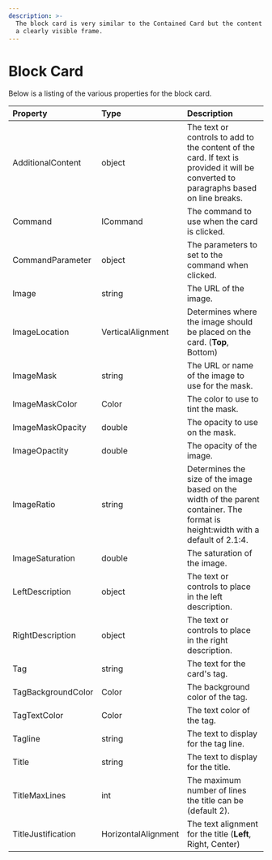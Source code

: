 ```yaml
---
description: >-
  The block card is very similar to the Contained Card but the content is not in
  a clearly visible frame.
---
```


# Block Card

Below is a listing of the various properties for the block card.

| Property | Type | Description |
| :--- | :--- | :--- |
| AdditionalContent | object | The text or controls to add to the content of the card.  If text is provided it will be converted to paragraphs based on line breaks. |
| Command | ICommand | The command to use when the card is clicked. |
| CommandParameter | object | The parameters to set to the command when clicked. |
| Image | string | The URL of the image. |
| ImageLocation | VerticalAlignment | Determines where the image should be placed on the card. \(**Top**, Bottom\) |
| ImageMask | string | The URL or name of the image to use for the mask. |
| ImageMaskColor | Color | The color to use to tint the mask. |
| ImageMaskOpacity | double | The opacity to use on the mask. |
| ImageOpactity | double | The opacity of the image. |
| ImageRatio | string | Determines the size of the image based on the width of the parent container. The format is height:width with a default of 2.1:4. |
| ImageSaturation | double | The saturation of the image. |
| LeftDescription | object | The text or controls to place in the left description. |
| RightDescription | object | The text or controls to place in the right description. |
| Tag | string | The text for the card's tag. |
| TagBackgroundColor | Color | The background color of the tag. |
| TagTextColor | Color | The text color of the tag. |
| Tagline | string | The text to display for the tag line. |
| Title | string | The text to display for the title. |
| TitleMaxLines | int | The maximum number of lines the title can be \(default 2\). |
| TitleJustification | HorizontalAlignment | The text alignment for the title \(**Left**, Right, Center\) |

